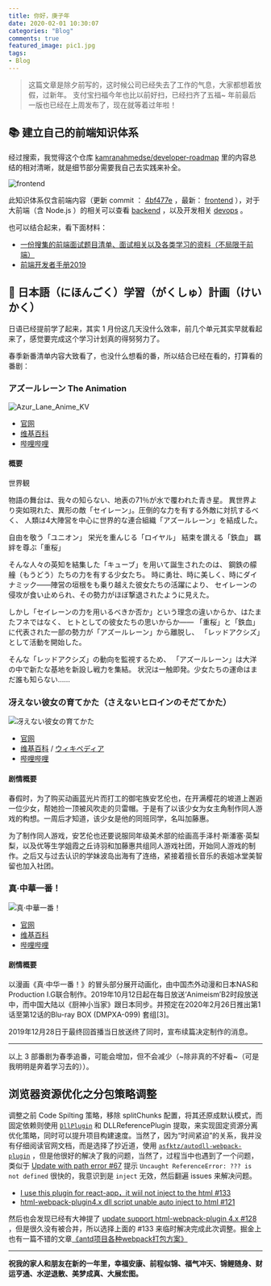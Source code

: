 ```yaml
---
title: 你好，庚子年
date: 2020-02-01 10:30:07
categories: "Blog"
comments: true
featured_image: pic1.jpg
tags:
- Blog
---
```


<!-- no node -->

<!-- more -->

> 这篇文章是除夕前写的，这时候公司已经失去了工作的气息，大家都想着放假，过新年。
> 支付宝扫福今年也比以前好扫，已经扫齐了五福~
> 年前最后一版也已经在上周发布了，现在就等着过年啦！

## :books: 建立自己的前端知识体系

经过搜索，我觉得这个仓库 [kamranahmedse/developer-roadmap](https://github.com/kamranahmedse/developer-roadmap) 里的内容总结的相对清晰，就是细节部分需要我自己去实践来补全。

![frontend](frontend.png)

此知识体系仅含前端内容（更新 commit ： [4bf477e](https://github.com/kamranahmedse/developer-roadmap/commit/4bf477e87dd2f4501dd5ca6ba808d8619e9c2cf1) ，最新： [frontend](https://github.com/kamranahmedse/developer-roadmap/blob/master/img/frontend.png) ），对于大前端（含 Node.js ）的相关可以查看 [backend](https://github.com/kamranahmedse/developer-roadmap/blob/master/img/backend.png) ，以及开发相关 [devops](https://github.com/kamranahmedse/developer-roadmap/blob/master/img/devops.png) 。

也可以结合起来，看下面材料：

- [一份搜集的前端面试题目清单、面试相关以及各类学习的资料（不局限于前端）](https://github.com/pwstrick/daily)
- [前端开发者手册2019](https://www.yuque.com/ysfe/ykx/fedhb)

## :notebook_with_decorative_cover: 日本語（にほんごく）学習（がくしゅ）計画（けいかく）

日语已经提前学了起来，其实 1 月份这几天没什么效率，前几个单元其实早就看起来了，感觉要完成这个学习计划真的得努努力了。

春季新番清单内容大致看了，也没什么想看的番，所以结合已经在看的，打算看的番剧：

### アズールレーン The Animation

![Azur_Lane_Anime_KV](Azur_Lane_Anime_KV.jpg)

- [官网](https://azurlane-anime.jp/)
- [维基百科](https://zh.wikipedia.org/wiki/%E7%A2%A7%E8%97%8D%E8%88%AA%E7%B7%9A)
- [哔哩哔哩](https://www.bilibili.com/bangumi/media/md28222522)

#### 概要

世界観

物語の舞台は、我々の知らない、地表の71％が水で覆われた青き星。
異世界より突如現れた、異形の敵「セイレーン」。圧倒的な力を有する外敵に対抗するべく、
人類は4大陣営を中心に世界的な連合組織「アズールレーン」を結成した。

自由を敬う「ユニオン」
栄光を重んじる「ロイヤル」
結束を讃える「鉄血」
羈絆を尊ぶ「重桜」

そんな人々の英知を結集した「キューブ」を用いて誕生されたのは、
鋼鉄の艨艟（もうどう）たちの力を有する少女たち。
時に勇壮、時に美しく、時にダイナミック――陣営の垣根をも乗り越えた彼女たちの活躍により、
セイレーンの侵攻が食い止められ、その勢力がほぼ撃退されたように見えた。

しかし「セイレーンの力を用いるべきか否か」という理念の違いからか、はたまたフネではなく、
ヒトとしての彼女たちの思いからか――
「重桜」と「鉄血」に代表された一部の勢力が「アズールレーン」から離脱し、
「レッドアクシズ」として活動を開始した。

そんな「レッドアクシズ」の動向を監視するため、
「アズールレーン」は大洋の中で新たな基地を新設し戦力を集結。
状況は一触即発。少女たちの運命はまだ誰も知らない……

### 冴えない彼女の育てかた（さえないヒロインのそだてかた）

![冴えない彼女の育てかた](冴えない彼女の育てかた.png)

- [官网](https://www.saenai.tv)
- [维基百科](https://zh.wikipedia.org/wiki/%E4%B8%8D%E8%B5%B7%E7%9C%BC%E5%A5%B3%E4%B8%BB%E8%A7%92%E5%9F%B9%E8%82%B2%E6%B3%95) / [ウィキペディア](https://ja.wikipedia.org/wiki/%E5%86%B4%E3%81%88%E3%81%AA%E3%81%84%E5%BD%BC%E5%A5%B3%E3%81%AE%E8%82%B2%E3%81%A6%E3%81%8B%E3%81%9F)
- [哔哩哔哩](https://www.bilibili.com/bangumi/media/md1512)

#### 剧情概要

春假时，为了购买动画蓝光片而打工的御宅族安艺伦也，在开满樱花的坡道上邂逅一位少女，帮她捡一顶被风吹走的贝雷帽。于是有了以该少女为女主角制作同人游戏的构想。一周后才知道，该少女是他的同班同学，名叫加藤惠。

为了制作同人游戏，安艺伦也还要说服同年级美术部的绘画高手泽村·斯潘塞·英梨梨，以及优等生学姐霞之丘诗羽和加藤惠共组同人游戏社团，开始同人游戏的制作。之后又与过去认识的学妹波岛出海有了连络，紧接着擅长音乐的表姐冰堂美智留也加入社团。

### 真·中華一番！

![真·中華一番！](真·中華一番！.jpg)

- [官网](http://cookingmaster-anime.jp)
- [维基百科](https://zh.wikipedia.org/wiki/%E4%B8%AD%E8%8F%AF%E4%B8%80%E7%95%AA%EF%BC%81)
- [哔哩哔哩](https://www.bilibili.com/bangumi/media/md28222742)

#### 剧情概要

以漫画《真·中华一番！》的冒头部分展开动画化，由中国杰外动漫和日本NAS和Production I.G联合制作。2019年10月12日起在每日放送‘Animeism’B2时段放送中，而中国大陆以《厨神小当家》跟日本同步。并预定在2020年2月26日推出第1话至第12话的Blu-ray BOX (DMPXA-099) 套组[3]。

2019年12月28日于最终回首播当日放送终了同时，宣布续篇决定制作的消息。

---

以上 3 部番剧为春季追番，可能会增加，但不会减少（~除非真的不好看~（可是我明明是奔着学习去的））。

## 浏览器资源优化之分包策略调整

调整之前 Code Spilting 策略，移除 splitChunks 配置，将其还原成默认模式，而固定依赖则使用 [`DllPlugin`](https://webpack.docschina.org/plugins/dll-plugin/) 和 DLLReferencePlugin 提取，来实现固定资源分离优化策略，同时可以提升项目构建速度。当然了，因为“时间紧迫”的关系，我并没有仔细阅读官网文档，而是选择了抄近道，使用 [`asfktz/autodll-webpack-plugin`](https://github.com/asfktz/autodll-webpack-plugin) ，但是他很好的解决了我的问题，当然了，过程当中也遇到了一个问题，类似于 [Update with path error #67](https://github.com/asfktz/autodll-webpack-plugin/issues/67) 提示 `Uncaught ReferenceError: ??? is not defined` 很快的，我意识到是 `inject` 无效，然后翻遍 issues 来解决问题。

- [I use this plugin for react-app，it wiil not inject to the html #133](https://github.com/asfktz/autodll-webpack-plugin/issues/133)
- [html-webpack-plugin4.x dll script unable auto inject to html #121](https://github.com/asfktz/autodll-webpack-plugin/issues/121)

然后也会发现已经有大神提了 [update support html-webpack-plugin 4.x #128](https://github.com/asfktz/autodll-webpack-plugin/pull/128) ，但是很久没有被合并，所以选择上面的 #133 来临时解决完成此次调整。掘金上也有一篇不错的文章[《antd项目各种webpack打包方案》](https://juejin.im/post/5a5850b0f265da3e36413136)

---

**祝我的家人和朋友在新的一年里，幸福安康、前程似锦、福气冲天、锦鲤随身、财运亨通、水逆退散、美梦成真、大展宏图。**

